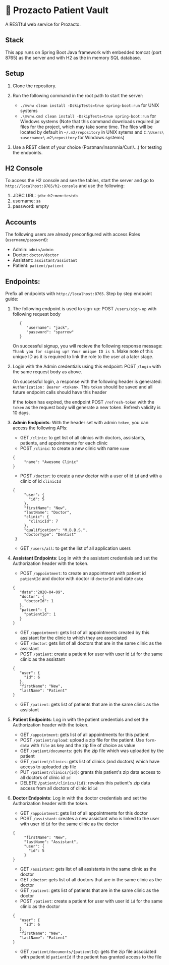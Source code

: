 
# :hospital: Prozacto Patient Vault
A RESTful web service for Prozacto.

## Stack
This app runs on Spring Boot Java framework with embedded tomcat (port 8765) as the server and with H2 as the in memory SQL database.

## Setup
1. Clone the repository.
2. Run the following command in the root path to start the server:
   * ```./mvnw clean install -DskipTests=true spring-boot:run``` for UNIX systems
   * ```.\mvnw.cmd clean install -DskipTests=true spring-boot:run``` for Windows systems
   (Note that this command downloads required jar files for the project, which may take some time. The files will be located by default in ```~/.m2/repository``` in UNIX sytems and ```C:\Users\<username>\.m2\repository``` for Windows systems)
   
3. Use a REST client of your choice (Postman/Insomnia/Curl/...) for testing the endpoints.
   
## H2 Console
To access the H2 console and see the tables, start the server and go to ```http://localhost:8765/h2-console``` and use the following:
1. JDBC URL: ```jdbc:h2:mem:testdb```
2. username: ```sa```
3. password: empty

## Accounts
The following users are already preconfigured with access Roles (```username/password```):
  * Admin:  ```admin/admin```
  * Doctor: ```doctor/doctor```
  * Assistant: ```assistant/assistant```
  * Patient: ```patient/patient```

## Endpoints:
Prefix all endpoints with ```http://localhost:8765```. Step by step endpoint guide:
1. The following endpoint is used to sign-up: POST ```/users/sign-up``` with following request body
   ```
      {
         "username": "jack",
         "password": "sparrow"
      }
   ```
   On successful signup, you will recieve the following response message:
   ```Thank you for signing up! Your unique ID is 5```.
   Make note of this unique ID as it is required to link the role to the user at a later stage.
   
2. Login with the Admin credentials using this endpoint: POST ```/login``` with the same request body as above.

    On successful login, a response with the following header is generated:
```Authorization: Bearer <token>```. This ```token``` should be saved and all future endpoint calls should have this header
    
    If the token has expired, the endpoint POST ```/refresh-token``` with the ```token``` as the request body will generate a new token. Refresh validity is 10 days.
    
3. **Admin Endpoints**: With the header set with admin ```token```, you can access the following APIs:
   * GET ```/clinic```: to get list of all clinics with doctors, assistants, patients, and appointments for each clinic
   * POST ```/clinic```:  to create a new clinic with name ```name```
   ```
   {
        "name": "Awesome Clinic"
   }
   ```
   * POST ```/doctor```: to create a new doctor with a user of id ```id``` and with a clinic of id ```clinicId```
   ```
   {
        "user": {
          "id": 5
        },
        "firstName": "New",
        "lastName": "Doctor",
        "clinic": {
          "clinicId": 7
        },
        "qualification": "M.B.B.S.",
        "doctorType": "Dentist"
    }
   ```
   * GET ```/users/all```: to get the list of all application users
   
4. **Assistant Endpoints**: Log in with the assistant credentials and set the Authorization header with the token.
   * POST ```/appointment```: to create an appointment with patient id ```patientId``` and doctor with doctor id ```doctorId``` and date ```date```
   ```
   {
      "date":"2020-04-09",
      "doctor": {
        "doctorId": 1
      },
      "patient": {
        "patientId": 1
      }
   }
   ```
   * GET ```/appointment```: gets list of all appointments created by this assistant for the clinic to which they are associated
   * GET ```/doctor```: gets list of all doctors that are in the same clinic as the assistant
   * POST ```/patient```: create a patient for user with user id ```id``` for the same clinic as the assistant
   ```
   {
      "user": {
        "id": 6
      },
      "firstName": "New",
      "lastName": "Patient"
   }
   ```
   * GET ```/patient```: gets list of patients that are in the same clinic as the assistant
   
5. **Patient Endpoints**: Log in with the patient credentials and set the Authorization header with the token.
   * GET ```/appointment```: gets list of all appointments for this patient
   * POST ```/patient/upload```: upload a zip file for the patient. Use ```form-data``` with ```file``` as key and the zip file of choice as value
   * GET ```/patient/documents```: gets the zip file which was uploaded by the patient
   * GET ```/patient/clinics```: gets list of clinics (and doctors) which have access to uploaded zip file
   * PUT ```/patient/clinics/{id}```: grants this patient's zip data access to all doctors of clinic id ```id```
   * DELETE ```/patient/clinics/{id}```: revokes this patient's zip data access from all doctors of clinic id ```id```
   
6. **Doctor Endpoints**: Log in with the doctor credentials and set the Authorization header with the token.
   * GET ```/appointment```: gets list of all appointments for this doctor
   * POST ```/assistant```: creates a new assistant who is linked to the user with user id ```id``` for the same clinic as the doctor
   ```
   {
        "firstName": "New",
        "lastName": "Assistant",
        "user": {
          "id": 5
        }
   }
   ````
   * GET ```/assistant```: gets list of all assistants in the same clinic as the doctor
   * GET ```/doctor```: gets list of all doctors that are in the same clinic as the doctor
   * GET ```/patient```: gets list of patients that are in the same clinic as the doctor
   * POST ```/patient```: create a patient for user with user id ```id``` for the same clinic as the doctor
   ```
   {
      "user": {
        "id": 6
      },
      "firstName": "New",
      "lastName": "Patient"
   }
   ```
   * GET ```/patient/documents/{patientId}```: gets the zip file associated with patient id ```patientId``` if the patient has granted access to the file



